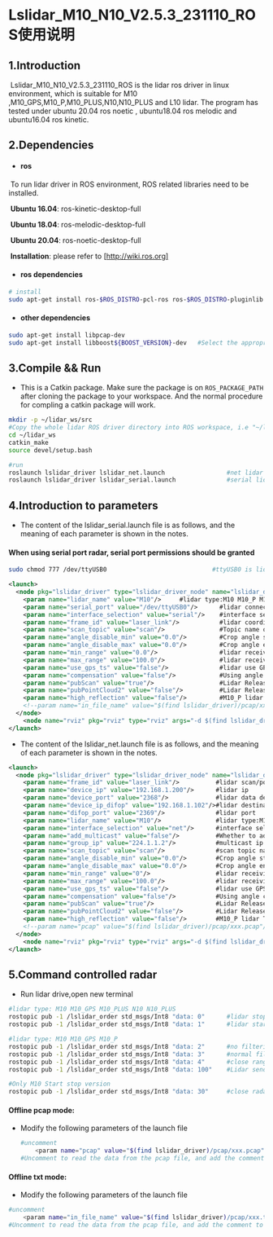 # Lslidar_M10_N10_V2.5.3_231110_ROS使用说明

## 1.Introduction

​		Lslidar_M10_N10_V2.5.3_231110_ROS is the lidar ros driver in linux environment, which is suitable for M10 ,M10_GPS,M10_P,M10_PLUS,N10,N10_PLUS and L10 lidar. The program has  tested under ubuntu 20.04 ros noetic , ubuntu18.04 ros melodic and ubuntu16.04 ros kinetic.



## 2.Dependencies

- #### ros

​	To run lidar driver in ROS environment, ROS related libraries need to be installed.

​	**Ubuntu 16.04**: ros-kinetic-desktop-full

​	**Ubuntu 18.04**: ros-melodic-desktop-full

​	**Ubuntu 20.04**: ros-noetic-desktop-full

​	**Installation**: please refer to [http://wiki.ros.org]



- #### ros dependencies

```bash
# install
sudo apt-get install ros-$ROS_DISTRO-pcl-ros ros-$ROS_DISTRO-pluginlib  ros-$ROS_DISTRO-pcl-conversions  ros-$ROS_DISTRO-diagnostic-updater
```



- #### other dependencies

~~~bash
sudo apt-get install libpcap-dev 
sudo apt-get install libboost${BOOST_VERSION}-dev   #Select the appropriate version
~~~



## 3.Compile && Run

- This is a Catkin package. Make sure the package is on `ROS_PACKAGE_PATH` after cloning the package to your workspace. And the normal procedure for compling a catkin package will work.

```bash
mkdir -p ~/lidar_ws/src
#Copy the whole lidar ROS driver directory into ROS workspace, i.e "~/lidar_ws/src".
cd ~/lidar_ws
catkin_make
source devel/setup.bash

#run
roslaunch lslidar_driver lslidar_net.launch 				#net lidar
roslaunch lslidar_driver lslidar_serial.launch 				#serial lidar
```



## 4.Introduction to parameters

- The content of the lslidar_serial.launch file is as follows, and the meaning of each parameter is shown in the notes.

#### When using serial port radar, serial port permissions should be granted

~~~bash
sudo chmod 777 /dev/ttyUSB0								#ttyUSB0 is lidar serial port
~~~



~~~xml
<launch>
  <node pkg="lslidar_driver" type="lslidar_driver_node" name="lslidar_driver_node" output="screen">
    <param name="lidar_name" value="M10"/>     #lidar type:M10 M10_P M10_PLUS M10_GPS N10 N10_PLUS L10
    <param name="serial_port" value="/dev/ttyUSB0"/>      #lidar connection serial port
    <param name="interface_selection" value="serial"/>    #interface select: net or serial
    <param name="frame_id" value="laser_link"/>           #lidar coordinates 
    <param name="scan_topic" value="scan"/>               #Topic name of lidar scan
    <param name="angle_disable_min" value="0.0"/>         #Crop angle start
    <param name="angle_disable_max" value="0.0"/>         #Crop angle end
    <param name="min_range" value="0.0"/>                 #lidar receiving distance min
    <param name="max_range" value="100.0"/>               #lidar receiving distance max
    <param name="use_gps_ts" value="false"/>              #lidar use GPS timing
    <param name="compensation" value="false"/>            #Using angle compensation
    <param name="pubScan" value="true"/>                  #Lidar Release Scanning Theme
    <param name="pubPointCloud2" value="false"/>          #Lidar Release pointcloud2 Theme
    <param name="high_reflection" value="false"/>         #M10_P lidar This value needs to be filled in,Uncertain, please contact technical support.
    <!--param name="in_file_name" value="$(find lslidar_driver)/pcap/xxx.txt"/-->   #Using the txt file reading function
  </node>
    <node name="rviz" pkg="rviz" type="rviz" args="-d $(find lslidar_driver)/rviz/lslidar.rviz" output="screen"/>      #Visualization
</launch>
~~~



- The content of the lslidar_net.launch file is as follows, and the meaning of each parameter is shown in the notes.

~~~xml
<launch>
  <node pkg="lslidar_driver" type="lslidar_driver_node" name="lslidar_driver_node" output="screen">
    <param name="frame_id" value="laser_link"/>          #lidar scan/point cloud coordinate system name
    <param name="device_ip" value="192.168.1.200"/>      #lidar ip
    <param name="device_port" value="2368"/>             #lidar data destination port
    <param name="device_ip_difop" value="192.168.1.102"/>#lidar destination IP
    <param name="difop_port" value="2369"/>              #lidar port
    <param name="lidar_name" value="M10"/>               #lidar type:M10(M10-PHY 10KHz) M10_P(M10-PHY 20KHz) M10_PLUS M10_GPS N10 N10_PLUS L10
    <param name="interface_selection" value="net"/>      #interface select: net or serial
    <param name="add_multicast" value="false"/>          #Whether to add multicast
    <param name="group_ip" value="224.1.1.2"/>           #multicast ip
    <param name="scan_topic" value="scan"/>              #scan topic name, can be modified
    <param name="angle_disable_min" value="0.0"/>        #Crop angle start
    <param name="angle_disable_max" value="0.0"/>        #Crop angle end
    <param name="min_range" value="0"/>                  #lidar receiving distance min
    <param name="max_range" value="100.0"/>              #lidar receiving distance max
    <param name="use_gps_ts" value="false"/>             #lidar use GPS timing
    <param name="compensation" value="false"/>           #Using angle compensation
    <param name="pubScan" value="true"/>                 #Lidar Release Scanning Theme
    <param name="pubPointCloud2" value="false"/>         #Lidar Release pointcloud2 Theme
    <param name="high_reflection" value="false"/>        #M10_P lidar This value needs to be filled in,Uncertain, please contact technical support.
    <!--param name="pcap" value="$(find lslidar_driver)/pcap/xxx.pcap"/-->  #Using the pcap file reading function
  </node>
    <node name="rviz" pkg="rviz" type="rviz" args="-d $(find lslidar_driver)/rviz/lslidar.rviz" output="screen"/>     #Visualization
</launch>
~~~



## 5.Command controlled radar

- Run lidar drive,open new terminal

~~~bash
#lidar type: M10 M10_GPS M10_PLUS N10 N10_PLUS 
rostopic pub -1 /lslidar_order std_msgs/Int8 "data: 0"		#lidar stops rotating
rostopic pub -1 /lslidar_order std_msgs/Int8 "data: 1"		#lidar starts rotating

#lidar type: M10 M10_GPS M10_P
rostopic pub -1 /lslidar_order std_msgs/Int8 "data: 2"		#no filtering
rostopic pub -1 /lslidar_order std_msgs/Int8 "data: 3"		#normal filtering
rostopic pub -1 /lslidar_order std_msgs/Int8 "data: 4"		#close range filtering
rostopic pub -1 /lslidar_order std_msgs/Int8 "data: 100"    #Lidar sends device packets

#Only M10 Start stop version
rostopic pub -1 /lslidar_order std_msgs/Int8 "data: 30"		#close radar & stop send data
~~~





#### Offline pcap mode:

- Modify the following parameters of the launch file

  ~~~bash
  #uncomment
      <param name="pcap" value="$(find lslidar_driver)/pcap/xxx.pcap"/> 
  #Uncomment to read the data from the pcap file, and add the comment to read the data from the lidar 
  ~~~

  

#### Offline txt mode:

- Modify the following parameters of the launch file

~~~bash
#uncomment
    <param name="in_file_name" value="$(find lslidar_driver)/pcap/xxx.txt"/> 
#Uncomment to read the data from the pcap file, and add the comment to read the data from the lidar 
~~~

